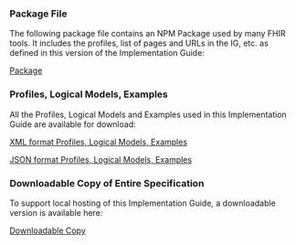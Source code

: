 ### Package File
The following package file contains an NPM Package used by many FHIR tools. It includes the profiles, list of pages and URLs in the IG, etc. as defined in this version of the Implementation Guide:

  [Package](package.tgz)

### Profiles, Logical Models, Examples
All the Profiles, Logical Models and Examples used in this Implementation Guide are available for download:

  [XML format Profiles, Logical Models, Examples](examples.xml.zip)

  [JSON format Profiles, Logical Models, Examples](examples.json.zip)

### Downloadable Copy of Entire Specification
To support local hosting of this Implementation Guide, a downloadable version is available here:

  [Downloadable Copy](full-ig.zip)
